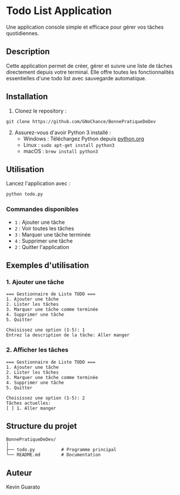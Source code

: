 # Todo List Application

Une application console simple et efficace pour gérer vos tâches quotidiennes.

## Description

Cette application permet de créer, gérer et suivre une liste de tâches directement depuis votre terminal. Elle offre toutes les fonctionnalités essentielles d'une todo list avec sauvegarde automatique.

## Installation

1. Clonez le repository :
```
git clone https://github.com/GNoChance/BonnePratiqueDeDev
```

2. Assurez-vous d'avoir Python 3 installé :
    - Windows : Téléchargez Python depuis [python.org](https://www.python.org/downloads/)
    - Linux : `sudo apt-get install python3`
    - macOS : `brew install python3`



## Utilisation

Lancez l'application avec :
```bash
python todo.py
```

### Commandes disponibles

- `1` : Ajouter une tâche
- `2` : Voir toutes les tâches
- `3` : Marquer une tâche terminée
- `4` : Supprimer une tâche
- `2` : Quitter l'application

## Exemples d'utilisation

### 1. Ajouter une tâche
```
=== Gestionnaire de Liste TODO ===
1. Ajouter une tâche
2. Lister les tâches
3. Marquer une tâche comme terminée
4. Supprimer une tâche
5. Quitter

Choisissez une option (1-5): 1
Entrez la description de la tâche: Aller manger
```

### 2. Afficher les tâches
```
=== Gestionnaire de Liste TODO ===
1. Ajouter une tâche
2. Lister les tâches
3. Marquer une tâche comme terminée
4. Supprimer une tâche
5. Quitter

Choisissez une option (1-5): 2
Tâches actuelles:
[ ] 1. Aller manger
```
## Structure du projet

```
BonnePratiqueDeDev/
│
├── todo.py          # Programme principal
└── README.md        # Documentation
```

## Auteur

Kevin Guarato